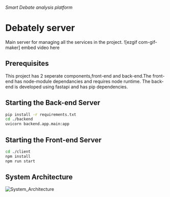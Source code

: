 *Smart Debate analysis platform*
# Debately server

Main server for managing all the services in the project.
![ezgif com-gif-maker] embed video here


## Prerequisites
This project has 2 seperate components,front-end and back-end.The front-end has node-module dependancies and requires node runtime.
The back-end is developed using fastapi and has pip dependencies.


## Starting the Back-end Server
 ```sh 
 pip install -r requirements.txt
 cd ./backend
 uvicorn backend.app.main:app 
 ```
 
## Starting the Front-end Server
```sh 
cd ./client
npm install
npm run start 
```


## System Architecture

![System_Architecture](https://basicwebchatapp.s3.ap-south-1.amazonaws.com/DEbate+Session.png)
